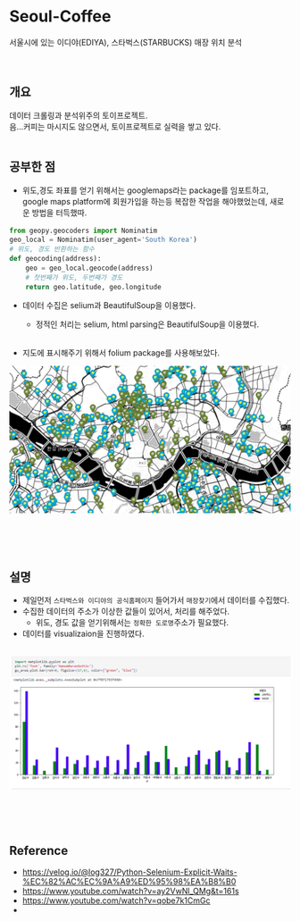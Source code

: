 # Seoul-Coffee
서울시에 있는 이디야(EDIYA), 스타벅스(STARBUCKS) 매장 위치 분석
<br/><br/><br/>

## 개요
데이터 크롤링과 분석위주의 토이프로젝트.<br/>
음...커피는 마시지도 않으면서, 토이프로젝트로 실력을 쌓고 있다.<br/>
<br/>


## 공부한 점
- 위도,경도 좌표를 얻기 위해서는 googlemaps라는 package를 임포트하고, google maps platform에 회원가입을 하는등 복잡한 작업을 해야했었는데, 새로운 방법을 터득했따.<br/>
```python
from geopy.geocoders import Nominatim
geo_local = Nominatim(user_agent='South Korea')
# 위도, 경도 반환하는 함수
def geocoding(address):
    geo = geo_local.geocode(address)
    # 첫번째가 위도, 두번째가 경도
    return geo.latitude, geo.longitude
```
- 데이터 수집은 selium과 BeautifulSoup을 이용했다.<br/>
  - 정적인 처리는 selium, html parsing은 BeautifulSoup을 이용했다.<br/><br/>

- 지도에 표시해주기 위해서 folium package를 사용해보았다.
<img src="./images/2.PNG">

<br/><br/><br/>


## 설명
- 제일먼저 `스타벅스와 이디야의 공식홈페이지` 들어가서 `매장찾기`에서 데이터를 수집했다.
- 수집한 데이터의 주소가 이상한 값들이 있어서, 처리를 해주었다.
  - 위도, 경도 값을 얻기위해서는 `정확한 도로명`주소가 필요했다.
- 데이터를 visualizaion을 진행하였다.<br/><br/>
<img src="./images/1.PNG">

<br/><br/><br/>

## Reference
<ul>
<li><a href="https://velog.io/@log327/Python-Selenium-Explicit-Waits-%EC%82%AC%EC%9A%A9%ED%95%98%EA%B8%B0" target="_blank">https://velog.io/@log327/Python-Selenium-Explicit-Waits-%EC%82%AC%EC%9A%A9%ED%95%98%EA%B8%B0</a></li>
<li><a href="https://www.youtube.com/watch?v=ay2VwNl_QMg&t=161s" target="_blank">https://www.youtube.com/watch?v=ay2VwNl_QMg&t=161s</a></li>
<li><a href="https://www.youtube.com/watch?v=qobe7k1CmGc" target="_blank">https://www.youtube.com/watch?v=qobe7k1CmGc</a></li>
<li></li>
</ul>